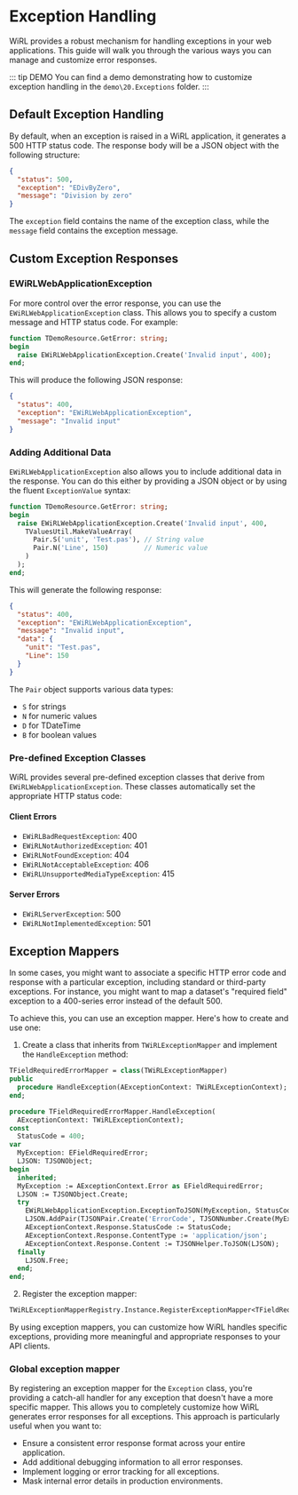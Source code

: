 # Exception Handling

WiRL provides a robust mechanism for handling exceptions in your web applications. This guide will walk you through the various ways you can manage and customize error responses.

::: tip DEMO
You can find a demo demonstrating how to customize exception handling in the `demo\20.Exceptions` folder.
:::

## Default Exception Handling

By default, when an exception is raised in a WiRL application, it generates a 500 HTTP status code. The response body will be a JSON object with the following structure:

```json
{
  "status": 500,
  "exception": "EDivByZero",
  "message": "Division by zero"
}
```

The `exception` field contains the name of the exception class, while the `message` field contains the exception message.

## Custom Exception Responses

### EWiRLWebApplicationException

For more control over the error response, you can use the `EWiRLWebApplicationException` class. This allows you to specify a custom message and HTTP status code. For example:

```pascal
function TDemoResource.GetError: string;
begin
  raise EWiRLWebApplicationException.Create('Invalid input', 400);
end;
```

This will produce the following JSON response:

```json
{
  "status": 400,
  "exception": "EWiRLWebApplicationException",
  "message": "Invalid input"
}
```

### Adding Additional Data

`EWiRLWebApplicationException` also allows you to include additional data in the response. You can do this either by providing a JSON object or by using the fluent `ExceptionValue` syntax:

```pascal
function TDemoResource.GetError: string;
begin
  raise EWiRLWebApplicationException.Create('Invalid input', 400,
    TValuesUtil.MakeValueArray(
      Pair.S('unit', 'Test.pas'), // String value
      Pair.N('Line', 150)         // Numeric value
    )
  );
end;
```

This will generate the following response:

```json
{
  "status": 400,
  "exception": "EWiRLWebApplicationException",
  "message": "Invalid input",
  "data": {
    "unit": "Test.pas",
    "Line": 150
  }
}
```

The `Pair` object supports various data types:
- `S` for strings
- `N` for numeric values
- `D` for TDateTime
- `B` for boolean values

### Pre-defined Exception Classes

WiRL provides several pre-defined exception classes that derive from `EWiRLWebApplicationException`. These classes automatically set the appropriate HTTP status code:

#### Client Errors
- `EWiRLBadRequestException`: 400
- `EWiRLNotAuthorizedException`: 401
- `EWiRLNotFoundException`: 404
- `EWiRLNotAcceptableException`: 406
- `EWiRLUnsupportedMediaTypeException`: 415

#### Server Errors
- `EWiRLServerException`: 500
- `EWiRLNotImplementedException`: 501

## Exception Mappers

In some cases, you might want to associate a specific HTTP error code and response with a particular exception, including standard or third-party exceptions. For instance, you might want to map a dataset's "required field" exception to a 400-series error instead of the default 500.

To achieve this, you can use an exception mapper. Here's how to create and use one:

1. Create a class that inherits from `TWiRLExceptionMapper` and implement the `HandleException` method:

```pascal
TFieldRequiredErrorMapper = class(TWiRLExceptionMapper)
public
  procedure HandleException(AExceptionContext: TWiRLExceptionContext); override;
end;

procedure TFieldRequiredErrorMapper.HandleException(
  AExceptionContext: TWiRLExceptionContext);
const
  StatusCode = 400;
var
  MyException: EFieldRequiredError;
  LJSON: TJSONObject;
begin
  inherited;
  MyException := AExceptionContext.Error as EFieldRequiredError;
  LJSON := TJSONObject.Create;
  try
    EWiRLWebApplicationException.ExceptionToJSON(MyException, StatusCode, LJSON);
    LJSON.AddPair(TJSONPair.Create('ErrorCode', TJSONNumber.Create(MyException.ErrorCode)));
    AExceptionContext.Response.StatusCode := StatusCode;
    AExceptionContext.Response.ContentType := 'application/json';
    AExceptionContext.Response.Content := TJSONHelper.ToJSON(LJSON);
  finally
    LJSON.Free;
  end;
end;
```

2. Register the exception mapper:

```pascal
TWiRLExceptionMapperRegistry.Instance.RegisterExceptionMapper<TFieldRequiredErrorMapper, EFieldRequiredError>();
```

By using exception mappers, you can customize how WiRL handles specific exceptions, providing more meaningful and appropriate responses to your API clients.

### Global exception mapper

By registering an exception mapper for the `Exception` class, you're providing a catch-all handler for any exception that doesn't have a more specific mapper. This allows you to completely customize how WiRL generates error responses for all exceptions.
This approach is particularly useful when you want to:

* Ensure a consistent error response format across your entire application.
* Add additional debugging information to all error responses.
* Implement logging or error tracking for all exceptions.
* Mask internal error details in production environments.